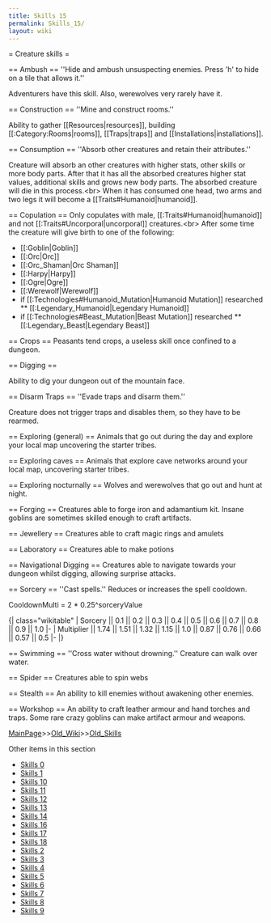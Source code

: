 ```yaml
---
title: Skills 15
permalink: Skills_15/
layout: wiki
---
```

= Creature skills =

== Ambush ==
''Hide and ambush unsuspecting enemies. Press 'h' to hide on a tile that allows it.''

Adventurers have this skill. Also, werewolves very rarely have it.

== Construction ==
''Mine and construct rooms.''

Ability to gather [[Resources|resources]], building [[:Category:Rooms|rooms]], [[Traps|traps]] and [[Installations|installations]].

== Consumption ==
''Absorb other creatures and retain their attributes.''

Creature will absorb an other creatures with higher stats, other skills or more body parts. 
After that it has all the absorbed creatures higher stat values, additional skills and grows new body parts.
The absorbed creature will die in this process.&lt;br&gt;
When it has consumed one head, two arms and two legs it will become a [[Traits#Humanoid|humanoid]].

== Copulation ==
Only copulates with male, [[:Traits#Humanoid|humanoid]] and not [[:Traits#Uncorporal|uncorporal]] creatures.&lt;br&gt;
After some time the creature will give birth to one of the following:
* [[:Goblin|Goblin]]
* [[:Orc|Orc]]
* [[:Orc_Shaman|Orc Shaman]]
* [[:Harpy|Harpy]]
* [[:Ogre|Ogre]]
* [[:Werewolf|Werewolf]]
* if [[:Technologies#Humanoid_Mutation|Humanoid Mutation]] researched
** [[:Legendary_Humanoid|Legendary Humanoid]]
* if [[:Technologies#Beast_Mutation|Beast Mutation]] researched
** [[:Legendary_Beast|Legendary Beast]]

== Crops ==
Peasants tend crops, a useless skill once confined to a dungeon.

== Digging ==

Ability to dig your dungeon out of the mountain face.

== Disarm Traps ==
''Evade traps and disarm them.''

Creature does not trigger traps and disables them, so they have to be rearmed.

== Exploring (general) ==
Animals that go out during the day and explore your local map uncovering the starter tribes.

== Exploring caves ==
Animals that explore cave networks around your local map, uncovering starter tribes.

== Exploring nocturnally ==
Wolves and werewolves that go out and hunt at night.

== Forging ==
Creatures able to forge iron and adamantium kit. Insane goblins are sometimes skilled enough to craft artifacts.

== Jewellery ==
Creatures able to craft magic rings and amulets

== Laboratory ==
Creatures able to make potions

== Navigational Digging ==
Creatures able to navigate towards your dungeon whilst digging, allowing surprise attacks.

== Sorcery ==
''Cast spells.''
Reduces or increases the spell cooldown.

CooldownMulti = 2 * 0.25^sorceryValue

{| class=&quot;wikitable&quot;
| Sorcery || 0.1 || 0.2 || 0.3 || 0.4 || 0.5 || 0.6 || 0.7 || 0.8 || 0.9 || 1.0
|-
| Multiplier || 1.74 || 1.51 || 1.32 || 1.15 || 1.0 || 0.87 || 0.76 || 0.66 || 0.57 || 0.5
|-
|}

== Swimming ==
''Cross water without drowning.''
Creature can walk over water.

== Spider ==
Creatures able to spin webs

== Stealth ==
An ability to kill enemies without awakening other enemies.

== Workshop ==
An ability to craft leather armour and hand torches and traps. Some rare crazy goblins can make artifact armour and weapons.

[MainPage](/keeperrl_wiki/ "wikilink")>>[Old_Wiki](/keeperrl_wiki/Old_Wiki "wikilink")>>[Old_Skills](/keeperrl_wiki/Old_Skills "wikilink")

Other items in this section
-    [Skills 0](/keeperrl_wiki/Skills_0 "wikilink")
-    [Skills 1](/keeperrl_wiki/Skills_1 "wikilink")
-    [Skills 10](/keeperrl_wiki/Skills_10 "wikilink")
-    [Skills 11](/keeperrl_wiki/Skills_11 "wikilink")
-    [Skills 12](/keeperrl_wiki/Skills_12 "wikilink")
-    [Skills 13](/keeperrl_wiki/Skills_13 "wikilink")
-    [Skills 14](/keeperrl_wiki/Skills_14 "wikilink")
-    [Skills 16](/keeperrl_wiki/Skills_16 "wikilink")
-    [Skills 17](/keeperrl_wiki/Skills_17 "wikilink")
-    [Skills 18](/keeperrl_wiki/Skills_18 "wikilink")
-    [Skills 2](/keeperrl_wiki/Skills_2 "wikilink")
-    [Skills 3](/keeperrl_wiki/Skills_3 "wikilink")
-    [Skills 4](/keeperrl_wiki/Skills_4 "wikilink")
-    [Skills 5](/keeperrl_wiki/Skills_5 "wikilink")
-    [Skills 6](/keeperrl_wiki/Skills_6 "wikilink")
-    [Skills 7](/keeperrl_wiki/Skills_7 "wikilink")
-    [Skills 8](/keeperrl_wiki/Skills_8 "wikilink")
-    [Skills 9](/keeperrl_wiki/Skills_9 "wikilink")
